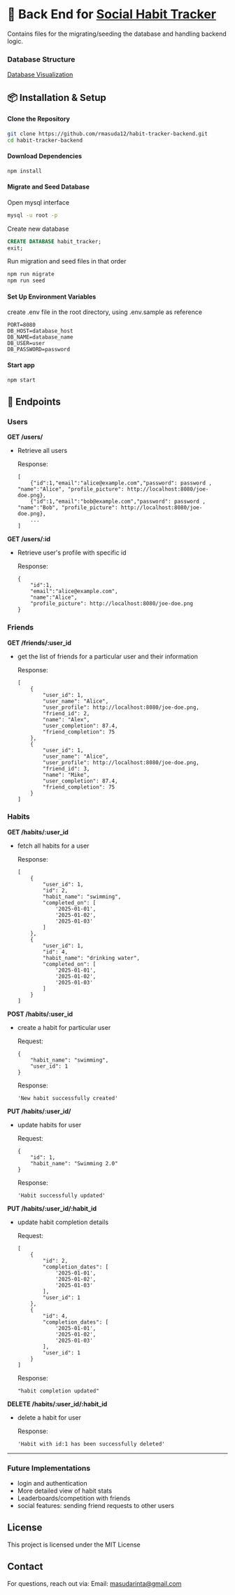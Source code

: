 # 📅 Back End for [Social Habit Tracker](https://github.com/rmasuda12/habit-tracker-frontend)

Contains files for the migrating/seeding the database and handling backend logic.

### Database Structure
[Database Visualization](database_diagram.png)

## 📦 Installation & Setup

#### Clone the Repository
```bash
git clone https://github.com/rmasuda12/habit-tracker-backend.git
cd habit-tracker-backend
```
#### Download Dependencies
```bash
npm install
```

#### Migrate and Seed Database
Open mysql interface
```bash
mysql -u root -p
```
Create new database
```sql
CREATE DATABASE habit_tracker;
exit;
```
Run migration and seed files in that order
```bash
npm run migrate
npm run seed
```
#### Set Up Environment Variables
create .env file in the root directory, using .env.sample as reference

```env
PORT=8080
DB_HOST=database_host
DB_NAME=database_name
DB_USER=user
DB_PASSWORD=password
```

#### Start app
```bash
npm start
```

## 📶 Endpoints

### Users

**GET /users/**
- Retrieve all users<br>

    Response:
    ```
    [
        {"id":1,"email":"alice@example.com","password": password , "name":"Alice", "profile_picture": http://localhost:8080/joe-doe.png},
        {"id":1,"email":"bob@example.com","password": password , "name":"Bob", "profile_picture": http://localhost:8080/joe-doe.png},
        ...
    ]

    ```

**GET /users/:id**
- Retrieve user's profile with specific id<br>

    Response:
    ```
    {
        "id":1,
        "email":"alice@example.com",
        "name":"Alice",
        "profile_picture": http://localhost:8080/joe-doe.png
    }
    ```

### Friends
**GET /friends/:user_id**
- get the list of friends for a particular user and their information<br>

    Response: 
    ```
    [
        {
            "user_id": 1,
            "user_name": "Alice", 
            "user_profile": http://localhost:8080/joe-doe.png,
            "friend_id": 2,
            "name": "Alex",
            "user_completion": 87.4,
            "friend_completion": 75      
        },
        {
            "user_id": 1,
            "user_name": "Alice", 
            "user_profile": http://localhost:8080/joe-doe.png,
            "friend_id": 3,
            "name": "Mike",
            "user_completion": 87.4,
            "friend_completion": 75      
        }
    ]
    ```

### Habits
**GET /habits/:user_id**
- fetch all habits for a user<br>

    Response:
    ```
    [
        {   
            "user_id": 1,
            "id": 2,
            "habit_name": "swimming",
            "completed_on": [
                '2025-01-01',
                '2025-01-02',
                '2025-01-03'
            ]
        }, 
        {   
            "user_id": 1,
            "id": 4,
            "habit_name": "drinking water",
            "completed_on": [
                '2025-01-01',
                '2025-01-02',
                '2025-01-03'
            ]
        }
    ]
    ```

**POST /habits/:user_id**
- create a habit for particular user<br>

    Request:  
    ```
    {
        "habit_name": "swimming",
        "user_id": 1
    }
    ```
    Response:
    ```
    'New habit successfully created'
    ```

**PUT /habits/:user_id/**
- update habits for user <br>

    Request:  
    ```
    {
        "id": 1,
        "habit_name": "Swimming 2.0"
    }
    ```

    Response:
    ```
    'Habit successfully updated'
    ```
**PUT /habits/:user_id/:habit_id**
- update habit completion details <br>

    Request: 
    ```
    [
        {
            "id": 2,
            "completion_dates": [
                '2025-01-01',
                '2025-01-02',
                '2025-01-03'
            ],
            "user_id": 1
        },
        {
            "id": 4,
            "completion_dates": [
                '2025-01-01',
                '2025-01-02',
                '2025-01-03'
            ],
            "user_id": 1
        }
    ]
    ```

    Response:
    ```
    "habit completion updated"
    ```
**DELETE /habits/:user_id/:habit_id** 
- delete a habit for user

    Response:
    ```
    'Habit with id:1 has been successfully deleted'
    ```

---
### Future Implementations
- login and authentication
- More detailed view of habit stats
- Leaderboards/competition with friends
- social features: sending friend requests to other users

## License
This project is licensed under the MIT License

## Contact
For questions, reach out via: 
Email: masudarinta@gmail.com